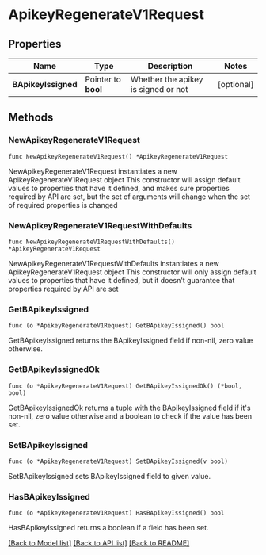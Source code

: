 # ApikeyRegenerateV1Request

## Properties

Name | Type | Description | Notes
------------ | ------------- | ------------- | -------------
**BApikeyIssigned** | Pointer to **bool** | Whether the apikey is signed or not | [optional] 

## Methods

### NewApikeyRegenerateV1Request

`func NewApikeyRegenerateV1Request() *ApikeyRegenerateV1Request`

NewApikeyRegenerateV1Request instantiates a new ApikeyRegenerateV1Request object
This constructor will assign default values to properties that have it defined,
and makes sure properties required by API are set, but the set of arguments
will change when the set of required properties is changed

### NewApikeyRegenerateV1RequestWithDefaults

`func NewApikeyRegenerateV1RequestWithDefaults() *ApikeyRegenerateV1Request`

NewApikeyRegenerateV1RequestWithDefaults instantiates a new ApikeyRegenerateV1Request object
This constructor will only assign default values to properties that have it defined,
but it doesn't guarantee that properties required by API are set

### GetBApikeyIssigned

`func (o *ApikeyRegenerateV1Request) GetBApikeyIssigned() bool`

GetBApikeyIssigned returns the BApikeyIssigned field if non-nil, zero value otherwise.

### GetBApikeyIssignedOk

`func (o *ApikeyRegenerateV1Request) GetBApikeyIssignedOk() (*bool, bool)`

GetBApikeyIssignedOk returns a tuple with the BApikeyIssigned field if it's non-nil, zero value otherwise
and a boolean to check if the value has been set.

### SetBApikeyIssigned

`func (o *ApikeyRegenerateV1Request) SetBApikeyIssigned(v bool)`

SetBApikeyIssigned sets BApikeyIssigned field to given value.

### HasBApikeyIssigned

`func (o *ApikeyRegenerateV1Request) HasBApikeyIssigned() bool`

HasBApikeyIssigned returns a boolean if a field has been set.


[[Back to Model list]](../README.md#documentation-for-models) [[Back to API list]](../README.md#documentation-for-api-endpoints) [[Back to README]](../README.md)


